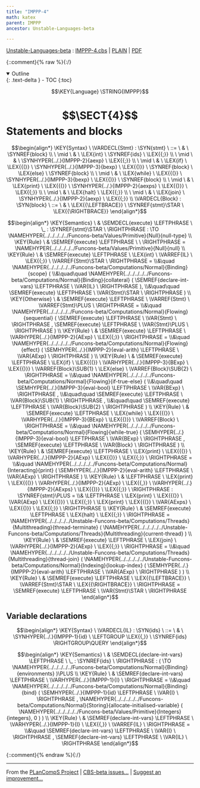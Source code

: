 ```yaml
---
title: "IMPPP-4"
math: katex
parent: IMPPP
ancestor: Unstable-Languages-beta

---
```

[Unstable-Languages-beta] : [IMPPP-4.cbs] \| [PLAIN] \| [PDF]

{::comment}{% raw %}{:/}
<details open markdown="block">
  <summary>
    Outline
  </summary>
  {: .text-delta }
- TOC
{:toc}
</details>

$$\KEY{Language} \STRING{IMPPP}$$

# $$\SECT{4}$$ Statements and blocks
           


$$\begin{align*}
  \KEY{Syntax} \
    \VARDECL{Stmt} : \SYN{stmt}
      \ ::= \ & \
      \SYNREF{block} \\
      \ \mid \ & \ \LEX{int} \ \SYNREF{ids} \ \LEX{{;}} \\
      \ \mid \ & \ \SYNHYPER{../.}{IMPPP-2}{aexp} \ \LEX{{;}} \\
      \ \mid \ & \ \LEX{if} \ \LEX{{(}} \ \SYNHYPER{../.}{IMPPP-3}{bexp} \ \LEX{{)}} \ \SYNREF{block} \ \LEX{else} \ \SYNREF{block} \\
      \ \mid \ & \ \LEX{while} \ \LEX{{(}} \ \SYNHYPER{../.}{IMPPP-3}{bexp} \ \LEX{{)}} \ \SYNREF{block} \\
      \ \mid \ & \ \LEX{print} \ \LEX{{(}} \ \SYNHYPER{../.}{IMPPP-2}{aexps} \ \LEX{{)}} \ \LEX{{;}} \\
      \ \mid \ & \ \LEX{halt} \ \LEX{{;}} \\
      \ \mid \ & \ \LEX{join} \ \SYNHYPER{../.}{IMPPP-2}{aexp} \ \LEX{{;}}
    \\
    \VARDECL{Block} : \SYN{block}
      \ ::= \ & \
      \LEX{{\LEFTBRACE}} \ \SYNREF{stmt}\STAR \ \LEX{{\RIGHTBRACE}}
\end{align*}$$

$$\begin{align*}
  \KEY{Semantics} \
  & \SEMDECL{execute} \LEFTPHRASE \ \_ : \SYNREF{stmt}\STAR \ \RIGHTPHRASE  
    :  \TO \NAMEHYPER{../../../../../Funcons-beta/Values/Primitive}{Null}{null-type} 
\\
  \KEY{Rule} \
    & \SEMREF{execute} \LEFTPHRASE \
                             \
                          \RIGHTPHRASE  = 
      \NAMEHYPER{../../../../../Funcons-beta/Values/Primitive}{Null}{null}
\\
  \KEY{Rule} \
    & \SEMREF{execute} \LEFTPHRASE \
                            \LEX{int} \ \VARREF{IL} \ \LEX{{;}} \ \VARREF{Stmt}\STAR \
                          \RIGHTPHRASE  = \\&\quad
      \NAMEHYPER{../../../../../Funcons-beta/Computations/Normal}{Binding}{scope}
        ( \\&\quad\quad \NAMEHYPER{../../../../../Funcons-beta/Computations/Normal}{Binding}{collateral}
                (  \SEMREF{declare-int-vars} \LEFTPHRASE \
                                            \VAR{IL} \
                                          \RIGHTPHRASE  ), \\&\quad\quad
               \SEMREF{execute} \LEFTPHRASE \
                                    \VAR{Stmt}\STAR \
                                  \RIGHTPHRASE  )
\\
  \KEY{Otherwise} \
    & \SEMREF{execute} \LEFTPHRASE \
                            \VARREF{Stmt} \ \VARREF{Stmt}\PLUS \
                          \RIGHTPHRASE  = \\&\quad
      \NAMEHYPER{../../../../../Funcons-beta/Computations/Normal}{Flowing}{sequential}
        (  \SEMREF{execute} \LEFTPHRASE \
                                    \VAR{Stmt} \
                                  \RIGHTPHRASE , 
               \SEMREF{execute} \LEFTPHRASE \
                                    \VAR{Stmt}\PLUS \
                                  \RIGHTPHRASE  )
\\
  \KEY{Rule} \
    & \SEMREF{execute} \LEFTPHRASE \
                            \VARHYPER{../.}{IMPPP-2}{AExp} \ \LEX{{;}} \
                          \RIGHTPHRASE  = \\&\quad
      \NAMEHYPER{../../../../../Funcons-beta/Computations/Normal}{Flowing}{effect}
        (  \SEMHYPER{../.}{IMPPP-2}{eval-arith} \LEFTPHRASE \
                                    \VAR{AExp} \
                                  \RIGHTPHRASE  )
\\
  \KEY{Rule} \
    & \SEMREF{execute} \LEFTPHRASE \
                            \LEX{if} \ \LEX{{(}} \ \VARHYPER{../.}{IMPPP-3}{BExp} \ \LEX{{)}} \ \VARREF{Block}\SUB{1} \ \LEX{else} \ \VARREF{Block}\SUB{2} \
                          \RIGHTPHRASE  = \\&\quad
      \NAMEHYPER{../../../../../Funcons-beta/Computations/Normal}{Flowing}{if-true-else}
        ( \\&\quad\quad \SEMHYPER{../.}{IMPPP-3}{eval-bool} \LEFTPHRASE \
                                    \VAR{BExp} \
                                  \RIGHTPHRASE , \\&\quad\quad
               \SEMREF{execute} \LEFTPHRASE \
                                    \VAR{Block}\SUB{1} \
                                  \RIGHTPHRASE , \\&\quad\quad
               \SEMREF{execute} \LEFTPHRASE \
                                    \VAR{Block}\SUB{2} \
                                  \RIGHTPHRASE  )
\\
  \KEY{Rule} \
    & \SEMREF{execute} \LEFTPHRASE \
                            \LEX{while} \ \LEX{{(}} \ \VARHYPER{../.}{IMPPP-3}{BExp} \ \LEX{{)}} \ \VARREF{Block} \
                          \RIGHTPHRASE  = \\&\quad
      \NAMEHYPER{../../../../../Funcons-beta/Computations/Normal}{Flowing}{while-true}
        (  \SEMHYPER{../.}{IMPPP-3}{eval-bool} \LEFTPHRASE \
                                    \VAR{BExp} \
                                  \RIGHTPHRASE , 
               \SEMREF{execute} \LEFTPHRASE \
                                    \VAR{Block} \
                                  \RIGHTPHRASE  )
\\
  \KEY{Rule} \
    & \SEMREF{execute} \LEFTPHRASE \
                            \LEX{print} \ \LEX{{(}} \ \VARHYPER{../.}{IMPPP-2}{AExp} \ \LEX{{)}} \ \LEX{{;}} \
                          \RIGHTPHRASE  = \\&\quad
      \NAMEHYPER{../../../../../Funcons-beta/Computations/Normal}{Interacting}{print}
        (  \SEMHYPER{../.}{IMPPP-2}{eval-arith} \LEFTPHRASE \
                                    \VAR{AExp} \
                                  \RIGHTPHRASE  )
\\
  \KEY{Rule} \
    & \LEFTPHRASE \
        \LEX{print} \ \LEX{{(}} \ \VARHYPER{../.}{IMPPP-2}{AExp} \ \LEX{{,}} \ \VARHYPER{../.}{IMPPP-2}{AExps} \ \LEX{{)}} \ \LEX{{;}} \
      \RIGHTPHRASE : \SYNREF{stmt}\PLUS = \\&
      \LEFTPHRASE \
        \LEX{print} \ \LEX{{(}} \ \VAR{AExp} \ \LEX{{)}} \ \LEX{{;}} \ \LEX{print} \ \LEX{{(}} \ \VAR{AExps} \ \LEX{{)}} \ \LEX{{;}} \
      \RIGHTPHRASE
\\
  \KEY{Rule} \
    & \SEMREF{execute} \LEFTPHRASE \
                            \LEX{halt} \ \LEX{{;}} \
                          \RIGHTPHRASE  = 
      \NAMEHYPER{../../../../../Unstable-Funcons-beta/Computations/Threads}{Multithreading}{thread-terminate}
        (  \NAMEHYPER{../../../../../Unstable-Funcons-beta/Computations/Threads}{Multithreading}{current-thread} )
\\
  \KEY{Rule} \
    & \SEMREF{execute} \LEFTPHRASE \
                            \LEX{join} \ \VARHYPER{../.}{IMPPP-2}{AExp} \ \LEX{{;}} \
                          \RIGHTPHRASE  = \\&\quad
      \NAMEHYPER{../../../../../Unstable-Funcons-beta/Computations/Threads}{Multithreading}{thread-join}
        (  \NAMEHYPER{../../../../../Unstable-Funcons-beta/Computations/Normal}{Indexing}{lookup-index}
                (  \SEMHYPER{../.}{IMPPP-2}{eval-arith} \LEFTPHRASE \
                                            \VAR{AExp} \
                                          \RIGHTPHRASE  ) )
\\
  \KEY{Rule} \
    & \SEMREF{execute} \LEFTPHRASE \
                            \LEX{{\LEFTBRACE}} \ \VARREF{Stmt}\STAR \ \LEX{{\RIGHTBRACE}} \
                          \RIGHTPHRASE  = 
      \SEMREF{execute} \LEFTPHRASE \
                            \VAR{Stmt}\STAR \
                          \RIGHTPHRASE 
\end{align*}$$

## Variable declarations
               


$$\begin{align*}
  \KEY{Syntax} \
    \VARDECL{IL} : \SYN{ids}
      \ ::= \ & \
      \SYNHYPER{../.}{IMPPP-1}{id} \ \LEFTGROUP \LEX{{,}} \ \SYNREF{ids} \RIGHTGROUP\QUERY
\end{align*}$$

$$\begin{align*}
  \KEY{Semantics} \
  & \SEMDECL{declare-int-vars} \LEFTPHRASE \ \_ : \SYNREF{ids} \ \RIGHTPHRASE  
    : (   \TO \NAMEHYPER{../../../../../Funcons-beta/Computations/Normal}{Binding}{environments} )\PLUS 
\\
  \KEY{Rule} \
    & \SEMREF{declare-int-vars} \LEFTPHRASE \
                            \VARHYPER{../.}{IMPPP-1}{I} \
                          \RIGHTPHRASE  = \\&\quad
      \NAMEHYPER{../../../../../Funcons-beta/Computations/Normal}{Binding}{bind}
        (  \SEMHYPER{../.}{IMPPP-1}{id} \LEFTPHRASE \
                                    \VAR{I} \
                                  \RIGHTPHRASE , 
               \NAMEHYPER{../../../../../Funcons-beta/Computations/Normal}{Storing}{allocate-initialised-variable}
                (  \NAMEHYPER{../../../../../Funcons-beta/Values/Primitive}{Integers}{integers}, 
                       0 ) )
\\
  \KEY{Rule} \
    & \SEMREF{declare-int-vars} \LEFTPHRASE \
                            \VARHYPER{../.}{IMPPP-1}{I} \ \LEX{{,}} \ \VARREF{IL} \
                          \RIGHTPHRASE  = \\&\quad
      \SEMREF{declare-int-vars} \LEFTPHRASE \
                            \VAR{I} \
                          \RIGHTPHRASE , 
       \SEMREF{declare-int-vars} \LEFTPHRASE \
                            \VAR{IL} \
                          \RIGHTPHRASE 
\end{align*}$$


[Funcons-beta]: /CBS-beta/math/Funcons-beta
  "FUNCONS-BETA"
[Unstable-Funcons-beta]: /CBS-beta/math/Unstable-Funcons-beta
  "UNSTABLE-FUNCONS-BETA"
[Languages-beta]: /CBS-beta/math/Languages-beta
  "LANGUAGES-BETA"
[Unstable-Languages-beta]: /CBS-beta/math/Unstable-Languages-beta
  "UNSTABLE-LANGUAGES-BETA"
[CBS-beta]: /CBS-beta
  "CBS-BETA"
[IMPPP-4.cbs]: https://github.com/plancomps/CBS-beta/blob/master/Unstable-Languages-beta/IMP-Plus-Plus/IMPPP-cbs/IMPPP/IMPPP-4/IMPPP-4.cbs
  "CBS SOURCE FILE ON GITHUB"
[PLAIN]: /CBS-beta/docs/Unstable-Languages-beta/IMP-Plus-Plus/IMPPP-cbs/IMPPP/IMPPP-4
  "CBS SOURCE WEB PAGE"
 [PRETTY]: /CBS-beta/math/Unstable-Languages-beta/IMP-Plus-Plus/IMPPP-cbs/IMPPP/IMPPP-4
  "CBS-KATEX WEB PAGE"
[PDF]: /CBS-beta/math/Unstable-Languages-beta/IMP-Plus-Plus/IMPPP-cbs/IMPPP/IMPPP-4/IMPPP-4.pdf
  "CBS-LATEX PDF FILE"
[PLanCompS Project]: https://plancomps.github.io
  "PROGRAMMING LANGUAGE COMPONENTS AND SPECIFICATIONS PROJECT HOME PAGE"
{::comment}{% endraw %}{:/}

____
From the [PLanCompS Project] | [CBS-beta issues...] | [Suggest an improvement...]

[CBS-beta issues...]: https://github.com/plancomps/CBS-beta/issues
  "CBS-BETA ISSUE REPORTS ON GITHUB"
[Suggest an improvement...]: mailto:plancomps@gmail.com?Subject=CBS-beta%20-%20comment&Body=Re%3A%20CBS-beta%20specification%20at%20IMPPP/IMPPP-4/IMPPP-4.cbs%0A%0AComment/Query/Issue/Suggestion%3A%0A%0A%0ASignature%3A%0A
  "GENERATE AN EMAIL TEMPLATE"
